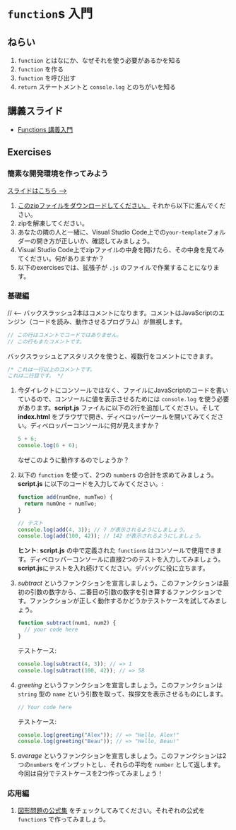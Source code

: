 # `function`s 入門

## ねらい

1. `function` とはなにか、なぜそれを使う必要があるかを知る
2. `function` を作る
3. `function` を呼び出す
4. `return` ステートメントと `console.log` とのちがいを知る

## 講義スライド

* [Functions 講義入門](https://docs.google.com/presentation/d/e/2PACX-1vSZNBSMIbREHO5NW_GTpbSIOucnS_Zq29EK7AOTyRymqp6YPq1reV_7S-gUqK5Nmd5k3XA54_17-Fbb/pub?start=false&loop=false&delayms=3000)

## Exercises

### 簡素な開発環境を作ってみよう

[スライドはこちら -->](https://docs.google.com/presentation/d/e/2PACX-1vSqptF2VmwR1R1Xx54emSqbp6TXyrewLPySmMt4Qo8x2q6LQMXZe_t0_5QIDTlSxo2S25RLi9GwzoA1/pub?start=false&loop=false&delayms=3000)

1. [このzipファイルをダウンロードしてください。](https://cdn.rawgit.com/codechrysalis/intro-javascript/2979d760/your-template.zip) それから以下に進んでください。
2. zipを解凍してください。
3. あなたの隣の人と一緒に、Visual Studio Code上での`your-template`フォルダーの開き方が正しいか、確認してみましょう。
4. Visual Studio Code上でzipファイルの中身を開けたら、その中身を見てみてください。何がありますか？
5. 以下のexercisesでは、拡張子が `.js` のファイルで作業することになります。

### 基礎編

// <-- バックスラッシュ2本はコメントになります。コメントはJavaScriptのエンジン（コードを読み、動作させるプログラム）が無視します。

```js
// この行はコメントでコードではありません。
// この行もまたコメントです。
```

バックスラッシュとアスタリスクを使うと、複数行をコメントにできます。

```js
/* これは一行以上のコメントです。
これは二行目です。 */
```

1. 今ダイレクトにコンソールではなく、ファイルにJavaScriptのコードを書いているので、コンソールに値を表示させるためには `console.log` を使う必要があります。**script.js** ファイルに以下の2行を追加してください。そして **index.html** をブラウザで開き、ディベロッパーツールを開いてみてください。ディベロッパーコンソールに何が見えますか？

    ```js
    5 + 6;
    console.log(6 + 6);
    ```

    なぜこのように動作するのでしょうか？

2. 以下の `function` を使って、2つの `number`s の合計を求めてみましょう。**script.js** に以下のコードを入力してみてください。:

    ```js
    function add(numOne, numTwo) {
      return numOne + numTwo;
    }

    // テスト
    console.log(add(4, 3)); // 7 が表示されるようにしましょう。
    console.log(add(100, 42)); // 142 が表示されるようにしましょう。
    ```

    **ヒント**: **script.js** の中で定義された `function`s はコンソールで使用できます。ディベロッパーコンソールに直接2つのテストを入力してみましょう。**script.js**にテストを入れ続けてください。デバッグに役に立ちます。

3. _subtract_ というファンクションを宣言しましょう。このファンクションは最初の引数の数字から、二番目の引数の数字を引き算するファンクションです。ファンクションが正しく動作するかどうかテストケースを試してみましょう。

    ```js
    function subtract(num1, num2) {
      // your code here
    }
    ```

    テストケース:

    ```js
    console.log(subtract(4, 3)); // => 1
    console.log(subtract(100, 42)); // => 58
    ```

4. _greeting_ というファンクションを宣言しましょう。このファンクションは `string` 型の `name` という引数を取って、挨拶文を表示させるものにします。

    ```js
    // Your code here
    ```

    テストケース:

    ```js
    console.log(greeting("Alex")); // => "Hello, Alex!"
    console.log(greeting("Beau")); // => "Hello, Beau!"
    ```

5. _average_ というファンクションを宣言しましょう。このファンクションは2つの`number`s をインプットとし、それらの平均を `number` として返します。今回は自分でテストケースを2つ作ってみましょう！

### 応用編

1. [図形問題の公式集](http://www.gbcnv.edu/documents/ASC/docs/00000005.pdf) をチェックしてみてください。それぞれの公式を `function`s で作ってみましょう。
